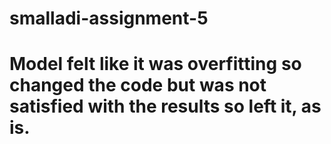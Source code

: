 # smalladi-assignment-5
# Model felt like it was overfitting so changed the code but was not satisfied with the results so left it, as is.

